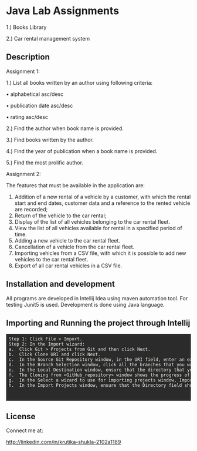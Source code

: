 <div id="rendered" class="markdown-body bg-white p-4 rounded-lg"><h1>Java Lab Assignments</h1><p>1.) Books Library</p><p>2.) Car rental management system</p><h2>Description</h2><p>Assignment 1:</p><p>1.) List all books written by an author using following criteria:</p><p>•	alphabetical asc/desc</p><p>•	publication date asc/desc</p><p>•	rating asc/desc</p><p>2.) Find the author when book name is provided.</p><p>3.) Find books written by the author.</p><p>4.) Find the year of publication when a book name is provided.</p><p>5.) Find the most prolific author.</p><p>Assignment 2:</p><p>The features that must be available in the application are:</p><ol><li>Addition of a new rental of a vehicle by a customer, with which the rental start and end dates, customer data and a reference to the rented vehicle are recorded;</li><li>Return of the vehicle to the car rental;</li><li>Display of the list of all vehicles belonging to the car rental fleet.</li><li>View the list of all vehicles available for rental in a specified period of time.</li><li>Adding a new vehicle to the car rental fleet.</li><li>Cancellation of a vehicle from the car rental fleet.</li><li>Importing vehicles from a CSV file, with which it is possible to add new vehicles to the car rental fleet.</li><li>Export of all car rental vehicles in a CSV file.</li></ol><h2>Installation and development</h2><p>All programs are developed in Intellij Idea using maven automation tool. For testing Junit5 is used. Development is done using Java language.</p><h2>Importing and Running the project through Intellij</h2><pre style="display: block; overflow-x: auto; background: rgb(43, 43, 43); color: rgb(248, 248, 242); padding: 0.5em;"><code class="language-text" style="white-space: pre;"><span>Step 1: Click File &gt; Import.
</span>Step 2: In the Import wizard:
a.	Click Git &gt; Projects from Git and then click Next.
b.	Click Clone URI and click Next.
c.	In the Source Git Repository window, in the URI field, enter an existing Git repository URL, either local or remote and click Next.
d.	In the Branch Selection window, click all the branches that you want to clone from the remote repository and click Next.
e.	In the Local Destination window, ensure that the directory that you want to set as the local storage location for the repository is selected in the Directory field. Or, click Browse to select the location.
f.	The Cloning from &lt;GitHub_repository&gt; window shows the progress of the cloning process.
g.	In the Select a wizard to use for importing projects window, Import as general project is selected by default. Click Next.
h.	In the Import Projects window, ensure that the Directory field shows the path to the directory where you want to import the projects and click Finish. Result: The imported project is listed in the Project Explorer view. The cloned repository of the remote Git repository is now located in the local file system.

</code></pre><h2>License</h2><p>Connect me at:</p><p>http://linkedin.com/in/krutika-shukla-2102a1189</p></div>
